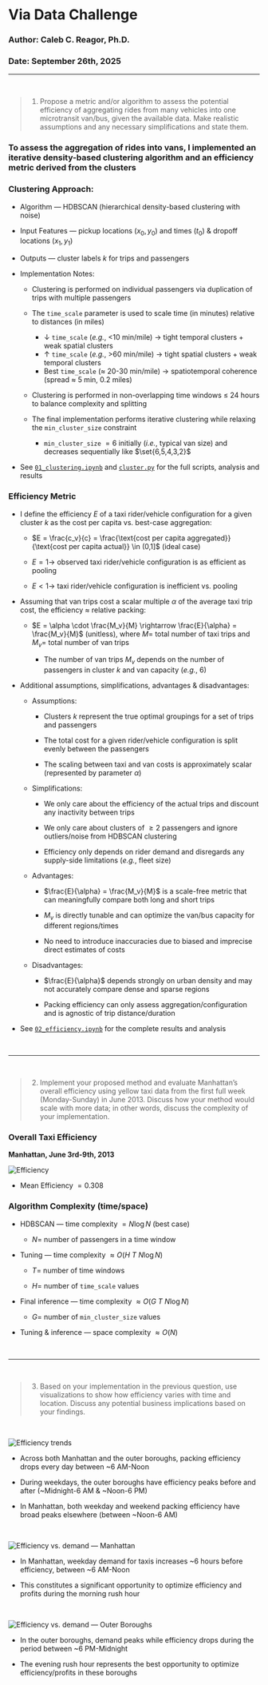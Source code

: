 # Via Data Challenge
### Author: Caleb C. Reagor, Ph.D.
### Date: September 26th, 2025

---

<br>

> 1. Propose a metric and/or algorithm to assess the potential efficiency of aggregating rides from many vehicles into one microtransit van/bus, given the available data. Make realistic assumptions and any necessary simplifications and state them.

### To assess the aggregation of rides into vans, I implemented an iterative density-based clustering algorithm and an efficiency metric derived from the clusters

### Clustering Approach:

- Algorithm — HDBSCAN (hierarchical density-based clustering with noise)
- Input Features — pickup locations ($x_0, y_0$) and times ($t_0$) & dropoff locations ($x_1, y_1$)
- Outputs — cluster labels $k$ for trips and passengers
- Implementation Notes:
    - Clustering is performed on individual passengers via duplication of trips with multiple passengers

    - The `time_scale` parameter is used to scale time (in minutes) relative to distances (in miles)
        - $\downarrow$ `time_scale` (*e.g.*, <10 min/mile) $\rightarrow$ tight temporal clusters + weak spatial clusters
        - $\uparrow$ `time_scale` (*e.g.*, >60 min/mile) $\rightarrow$ tight spatial clusters + weak temporal clusters
        - Best `time_scale` ($\approx$ 20-30 min/mile) $\rightarrow$ spatiotemporal coherence (spread $\approx$ 5 min, 0.2 miles)

    - Clustering is performed in non-overlapping time windows $\leq$ 24 hours to balance complexity and splitting

    - The final implementation performs iterative clustering while relaxing the `min_cluster_size` constraint
        - `min_cluster_size` $=6$ initially (*i.e.*, typical van size) and decreases sequentially like $\set{6,5,4,3,2}$

- See [`01_clustering.ipynb`](notebooks/01_clustering.ipynb) and [`cluster.py`](utils/cluster.py) for the full scripts, analysis and results

### Efficiency Metric

- I define the efficiency $E$ of a taxi rider/vehicle configuration for a given cluster $k$ as the cost per capita vs. best-case aggregation:

    - $E = \frac{c_v}{c} = \frac{\text{cost per capita aggregated}}{\text{cost per capita actual}} \in (0,1]$ (ideal case)

    - $E = 1 \rightarrow$ observed taxi rider/vehicle configuration is as efficient as pooling

    - $E < 1 \rightarrow$ taxi rider/vehicle configuration is inefficient vs. pooling

- Assuming that van trips cost a scalar multiple $\alpha$ of the average taxi trip cost, the efficiency $\approx$ relative packing:

    - $E = \alpha \cdot \frac{M_v}{M} \rightarrow \frac{E}{\alpha} = \frac{M_v}{M}$ (unitless), where $M =$ total number of taxi trips and $M_v =$ total number of van trips

        - The number of van trips $M_v$ depends on the number of passengers in cluster $k$ and van capacity (*e.g.*, 6)

- Additional assumptions, simplifications, advantages & disadvantages:

    - Assumptions:

        - Clusters $k$ represent the true optimal groupings for a set of trips and passengers

        - The total cost for a given rider/vehicle configuration is split evenly between the passengers

        - The scaling between taxi and van costs is approximately scalar (represented by parameter $\alpha$)

    - Simplifications:

        - We only care about the efficiency of the actual trips and discount any inactivity between trips

        - We only care about clusters of $\geq 2$ passengers and ignore outliers/noise from HDBSCAN clustering

        - Efficiency only depends on rider demand and disregards any supply-side limitations (*e.g.*, fleet size)

    - Advantages:

        - $\frac{E}{\alpha} = \frac{M_v}{M}$ is a scale-free metric that can meaningfully compare both long and short trips

        - $M_v$ is directly tunable and can optimize the van/bus capacity for different regions/times

        - No need to introduce inaccuracies due to biased and imprecise direct estimates of costs

    - Disadvantages:

        - $\frac{E}{\alpha}$ depends strongly on urban density and may not accurately compare dense and sparse regions

        - Packing efficiency can only assess aggregation/configuration and is agnostic of trip distance/duration 

- See [`02_efficiency.ipynb`](notebooks/02_efficiency.ipynb) for the complete results and analysis

<br>

---

<br>

> 2. Implement your proposed method and evaluate Manhattan’s overall efficiency using yellow taxi data from the first full week (Monday-Sunday) in June 2013. Discuss how your method would scale with more data; in other words, discuss the complexity of your implementation.

### Overall Taxi Efficiency

**Manhattan, June 3rd-9th, 2013**

![Efficiency](figures/efficiency.svg)

- Mean Efficiency $= 0.308$

### Algorithm Complexity (time/space)

- HDBSCAN — time complexity $= N \log N$ (best case)

    - $N =$ number of passengers in a time window

- Tuning — time complexity $\approx O(H$ $T$ $N \log N)$

    - $T =$ number of time windows
    
    - $H =$ number of `time_scale` values

- Final inference — time complexity $\approx O(G$ $T$ $N \log N)$

    - $G =$ number of `min_cluster_size` values

- Tuning & inference — space complexity $\approx O(N)$

<br>

---

<br>

> 3. Based on your implementation in the previous question, use visualizations to show how efficiency varies with time and location. Discuss any potential business implications based on your findings.

<br>

![Efficiency trends](figures/efficiency_trends.svg)

- Across both Manhattan and the outer boroughs, packing efficiency drops every day between ~6 AM-Noon

- During weekdays, the outer boroughs have efficiency peaks before and after (~Midnight-6 AM & ~Noon-6 PM)

- In Manhattan, both weekday and weekend packing efficiency have broad peaks elsewhere (between ~Noon-6 AM)

<br>

![Efficiency vs. demand — Manhattan](figures/efficiency_vs_demand_manhattan.svg)

- In Manhattan, weekday demand for taxis increases ~6 hours before efficiency, between ~6 AM-Noon

- This constitutes a significant opportunity to optimize efficiency and profits during the morning rush hour

<br>

![Efficiency vs. demand — Outer Boroughs](figures/efficiency_vs_demand_outer_boroughs.svg)

- In the outer boroughs, demand peaks while efficiency drops during the period between ~6 PM-Midnight

- The evening rush hour represents the best opportunity to optimize efficiency/profits in these boroughs